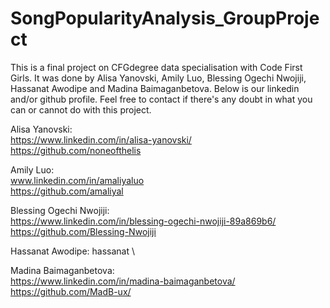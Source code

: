 # SongPopularityAnalysis_GroupProject

This is a final project on CFGdegree data specialisation with Code First Girls. It was done by Alisa Yanovski, Amily Luo, Blessing Ogechi Nwojiji, Hassanat Awodipe and Madina Baimaganbetova. Below is our linkedin and/or github profile. Feel free to contact if there's any doubt in what you can or cannot do with this project.

Alisa Yanovski: \
https://www.linkedin.com/in/alisa-yanovski/ \
https://github.com/noneofthelis 

Amily Luo:\
www.linkedin.com/in/amaliyaluo \
https://github.com/amaliyal 

Blessing Ogechi Nwojiji: \
https://www.linkedin.com/in/blessing-ogechi-nwojiji-89a869b6/ \
https://github.com/Blessing-Nwojiji 

Hassanat Awodipe: hassanat \

Madina Baimaganbetova: \
https://www.linkedin.com/in/madina-baimaganbetova/  \
https://github.com/MadB-ux/ 

